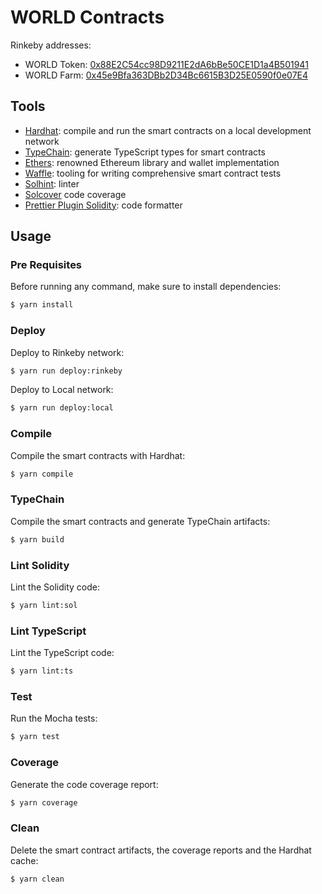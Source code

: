 # WORLD Contracts

Rinkeby addresses:
- WORLD Token: [0x88E2C54cc98D9211E2dA6bBe50CE1D1a4B501941](https://rinkeby.etherscan.io/address/0x88E2C54cc98D9211E2dA6bBe50CE1D1a4B501941)
- WORLD Farm: [0x45e9Bfa363DBb2D34Bc6615B3D25E0590f0e07E4](https://rinkeby.etherscan.io/address/0x45e9Bfa363DBb2D34Bc6615B3D25E0590f0e07E4)


## Tools

- [Hardhat](https://github.com/nomiclabs/hardhat): compile and run the smart contracts on a local development network
- [TypeChain](https://github.com/ethereum-ts/TypeChain): generate TypeScript types for smart contracts
- [Ethers](https://github.com/ethers-io/ethers.js/): renowned Ethereum library and wallet implementation
- [Waffle](https://github.com/EthWorks/Waffle): tooling for writing comprehensive smart contract tests
- [Solhint](https://github.com/protofire/solhint): linter
- [Solcover](https://github.com/sc-forks/solidity-coverage) code coverage
- [Prettier Plugin Solidity](https://github.com/prettier-solidity/prettier-plugin-solidity): code formatter

## Usage

### Pre Requisites

Before running any command, make sure to install dependencies:

```sh
$ yarn install
```

### Deploy

Deploy to Rinkeby network:

```sh
$ yarn run deploy:rinkeby
```

Deploy to Local network:

```sh
$ yarn run deploy:local
```


### Compile

Compile the smart contracts with Hardhat:

```sh
$ yarn compile
```

### TypeChain

Compile the smart contracts and generate TypeChain artifacts:

```sh
$ yarn build
```

### Lint Solidity

Lint the Solidity code:

```sh
$ yarn lint:sol
```

### Lint TypeScript

Lint the TypeScript code:

```sh
$ yarn lint:ts
```

### Test

Run the Mocha tests:

```sh
$ yarn test
```

### Coverage

Generate the code coverage report:

```sh
$ yarn coverage
```

### Clean

Delete the smart contract artifacts, the coverage reports and the Hardhat cache:

```sh
$ yarn clean
```
